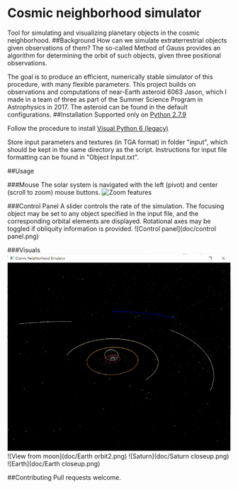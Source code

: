 # Cosmic neighborhood simulator
Tool for simulating and visualizing planetary objects in the cosmic neighborhood. 
##Background
How can we simulate extraterrestrial objects given observations of them? The so-called Method of Gauss provides an algorithm for determining the orbit of such objects, given three positional observations.

The goal is to produce an efficient, numerically stable simulator of this procedure, with many flexible parameters. This project builds on observations and computations of near-Earth asteroid 6063 Jason, which I made in a team of three as part of the Summer Science Program in Astrophysics in 2017. The asteroid can be found in the default configurations. 
##Installation
Supported only on [Python 2.7.9](https://www.python.org/downloads/release/python-279/)

Follow the procedure to install [Visual Python 6 (legacy)](https://vpython.org/contents/download_windows.html)

Store input parameters and textures (in TGA format) in folder "input", which should be kept in the same directory as the script. Instructions for input file formatting can be found in "Object Input.txt".

##Usage

###Mouse
The solar system is navigated with the left (pivot) and center (scroll to zoom) mouse buttons.
![Zoom features](doc/Oort.png)

###Control Panel
A slider controls the rate of the simulation. The focusing object may be set to any object specified in the input file, and the corresponding orbital elements are displayed. Rotational axes may be toggled if obliquity information is provided.
![Control panel](doc/control panel.png)

###Visuals
![Timelapse](doc/Timelapse.png)
![View from moon](doc/Earth orbit2.png)
![Saturn](doc/Saturn closeup.png)
![Earth](doc/Earth closeup.png)

##Contributing
Pull requests welcome.